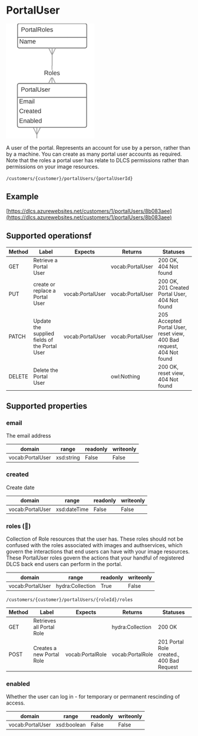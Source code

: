 # PortalUser

![](portaluserandrole.png)

A user of the portal. Represents an account for use by a person, rather than by a machine. You can create as many portal user accounts as required. Note that the roles a portal user has relate to DLCS permissions rather than permissions on your image resources.


`/customers/{customer}/portalUsers/{portalUserId}`

## Example

[https://dlcs.azurewebsites.net/customers/1/portalUsers/8b083aee](https://dlcs.azurewebsites.net/customers/1/portalUsers/8b083aee)

## Supported operationsf


| Method | Label                                         | Expects          | Returns          | Statuses                                                             |
|--------|-----------------------------------------------|------------------|------------------|----------------------------------------------------------------------|
| GET    | Retrieve a Portal User                        |                  | vocab:PortalUser | 200 OK, 404 Not found                                                |
| PUT    | create or replace a Portal User               | vocab:PortalUser | vocab:PortalUser | 200 OK, 201 Created Portal User, 404 Not found                       |
| PATCH  | Update the supplied fields of the Portal User | vocab:PortalUser | vocab:PortalUser | 205 Accepted Portal User, reset view, 400 Bad request, 404 Not found |
| DELETE | Delete the Portal User                        |                  | owl:Nothing      | 200 OK, reset view, 404 Not found                                    |


## Supported properties


### email

The email address


| domain           | range      | readonly | writeonly |
|------------------|------------|----------|-----------|
| vocab:PortalUser | xsd:string | False    | False     |


### created

Create date


| domain           | range        | readonly | writeonly |
|------------------|--------------|----------|-----------|
| vocab:PortalUser | xsd:dateTime | False    | False     |


### roles (🔗)

Collection of Role resources that the user has. These roles should not be confused with the roles associated with images and authservices, which govern the interactions that end users can have with your image resources. These PortalUser roles govern the actions that your handful of registered DLCS back end users can perform in the portal. 


| domain           | range            | readonly | writeonly |
|------------------|------------------|----------|-----------|
| vocab:PortalUser | hydra:Collection | True     | False     |


`/customers/{customer}/portalUsers/{roleId}/roles`


| Method | Label                     | Expects          | Returns          | Statuses                                  |
|--------|---------------------------|------------------|------------------|-------------------------------------------|
| GET    | Retrieves all Portal Role |                  | hydra:Collection | 200 OK                                    |
| POST   | Creates a new Portal Role | vocab:PortalRole | vocab:PortalRole | 201 Portal Role created., 400 Bad Request |


### enabled

Whether the user can log in - for temporary or permanent rescinding of access.


| domain           | range       | readonly | writeonly |
|------------------|-------------|----------|-----------|
| vocab:PortalUser | xsd:boolean | False    | False     |

